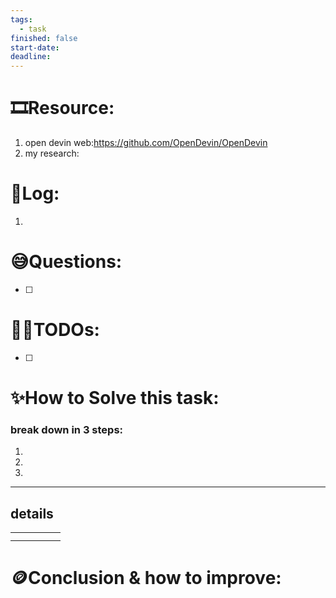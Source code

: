 ```yaml
---
tags:
  - task
finished: false
start-date: 
deadline:
---
```

# 🎞️Resource: 
1. open devin web:https://github.com/OpenDevin/OpenDevin
2. my research:
# 🎢Log:
1. 

# 😅Questions:
- [ ] 
# 🧑‍💻TODOs:
- [ ] 
# ✨How to Solve this task:
### break down in 3 steps: 
1. 
2. 
3. 

---
## details

|     |     |     |     |     |
| --- | --- | --- | --- | --- |
|     |     |     |     |     |
|     |     |     |     |     |

# 🪙Conclusion & how to improve: